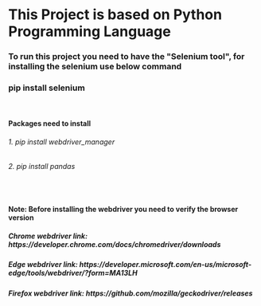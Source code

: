 <h1>This Project is based on Python Programming Language</h1>
<h3>To run this project you need to have the "Selenium tool", for installing the selenium use below command</h3>
<h3>pip install selenium</h3><br>

<h4>Packages need to install</h4>
<h6>1. pip install webdriver_manager</h6>
<h6>2. pip install pandas</h6><br>

<h4>Note: Before installing the webdriver you need to verify the browser version</h4>
<h5>Chrome webdriver link: https://developer.chrome.com/docs/chromedriver/downloads</h5>
<h5>Edge webdriver link: https://developer.microsoft.com/en-us/microsoft-edge/tools/webdriver/?form=MA13LH</h5>
<h5>Firefox webdriver link: https://github.com/mozilla/geckodriver/releases</h5>
